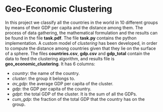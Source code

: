 # Geo-Economic Clustering

In this project we classify all the countries in the world in 10 different groups by means of their GDP per capita and the distance among them.
The process of data gathering, the mathematical formulation and the results can be found in the file **task.pdf**. The file **task.py** contains the 
python implementation. A custom model of *clustering* has been developed, in order to compute the distance among countries given that they lie 
on the surface of a sphere. The files **countries.csv**, **gdp.csv** and **gdp_total** contain the data to feed the clustering algorithm, and results file is 
**geo_economic_clustering**. It has 6 columns:

* *country*: the name of the country.
* *cluster*: the group it belongs to.
* *av_gdp*: the average GDP per capita of the cluster.
* *gdp*: the GDP per capita of the country.
* *gdpt*: the total GDP of the cluster. It is the sum of all the GDPs.
* *cum_gdp*: the fraction of the total GDP that the country has on the group.